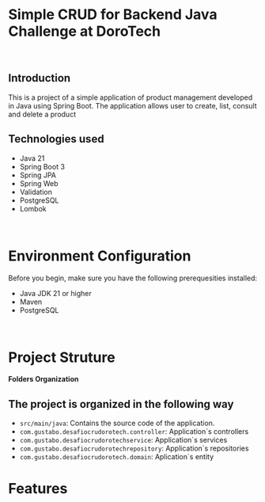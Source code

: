 # Simple CRUD for Backend Java Challenge at DoroTech
<br>

## Introduction

This is a project of a simple application of product management developed in Java using Spring Boot. The application allows user to create, list, consult and delete a product

## Technologies used

- Java 21
- Spring Boot 3
- Spring JPA
- Spring Web
- Validation
- PostgreSQL
- Lombok

<br>

# Environment Configuration

Before you begin, make sure you have the following prerequesities installed:
- Java JDK 21 or higher
- Maven
- PostgreSQL
<br>
 
# Project Struture

**Folders Organization**

## The project is organized in the following way

- `src/main/java`: Contains the source code of the application.
- `com.gustabo.desafiocrudorotech.controller`: Application`s controllers
- `com.gustabo.desafiocrudorotechservice`: Application`s services
- `com.gustabo.desafiocrudorotechrepository`: Application`s repositories
- `com.gustabo.desafiocrudorotech.domain`: Aplication`s entity

# Features
